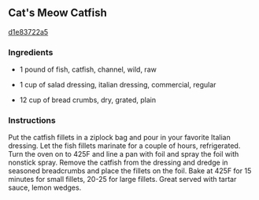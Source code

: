 ## Cat's Meow Catfish

[d1e83722a5](http://www.food.com/recipe/cats-meow-catfish-246781)

### Ingredients

 - 1 pound of fish, catfish, channel, wild, raw

 - 1 cup of salad dressing, italian dressing, commercial, regular

 - 12 cup of bread crumbs, dry, grated, plain

### Instructions

Put the catfish fillets in a ziplock bag and pour in your favorite Italian dressing. Let the fish fillets marinate for a couple of hours, refrigerated. Turn the oven on to 425F and line a pan with foil and spray the foil with nonstick spray. Remove the catfish from the dressing and dredge in seasoned breadcrumbs and place the fillets on the foil. Bake at 425F for 15 minutes for small fillets, 20-25 for large fillets. Great served with tartar sauce, lemon wedges.